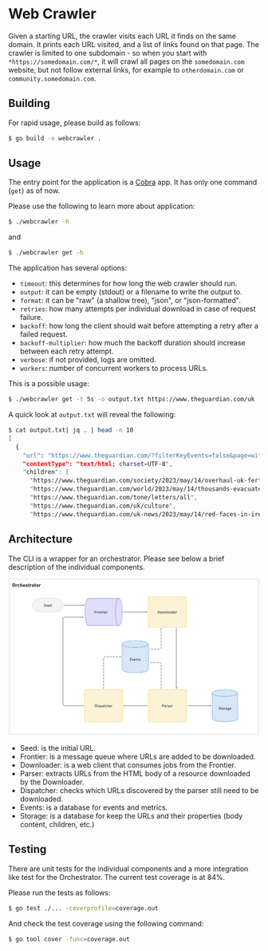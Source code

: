 # Web Crawler

Given a starting URL, the crawler visits each URL it finds on the same domain. It prints each URL visited, and a list of links found on that page. The crawler is limited to one subdomain - so when you start with `*https://somedomain.com/*`, it will crawl all pages on the `somedomain.com` website, but not follow external links, for example to `otherdomain.com` or `community.somedomain.com`.

## Building

For rapid usage, please build as follows:

```bash
$ go build -o webcrawler .
```

## Usage

The entry point for the application is a [Cobra](https://github.com/spf13/cobra) app. It has only one command (`get`) as of now.

Please use the following to learn more about application:

```bash
$ ./webcrawler -h
```

and

```bash
$ ./webcrawler get -h
```

The application has several options:

- `timeout`: this determines for how long the web crawler should run.
- `output`: it can be empty (stdout) or a filename to write the output to.
- `format`: it can be "raw" (a shallow tree), "json", or "json-formatted".
- `retries`: how many attempts per individual download in case of request failure.
- `backoff`: how long the client should wait before attempting a retry after a failed request.
- `backoff-multiplier`: how much the backoff duration should increase between each retry attempt.
- `verbose`: if not provided, logs are omitted.
- `workers`: number of concurrent workers to process URLs.

This is a possible usage:

```bash
$ ./webcrawler get -t 5s -o output.txt https://www.theguardian.com/uk
```

A quick look at `output.txt` will reveal the following:

```bash
$ cat output.txt| jq . | head -n 10                 
[
  {
    "url": "https://www.theguardian.com/?filterKeyEvents=false&page=with:block-64610f408f08e7793c5e2e2a",
    "contentType": "text/html; charset=UTF-8",
    "children": [
      "https://www.theguardian.com/society/2023/may/14/overhaul-uk-fertility-law-keep-up-advancements-expert",
      "https://www.theguardian.com/world/2023/may/14/thousands-evacuated-as-cyclone-mocha-makes-landfall-in-myanmar",
      "https://www.theguardian.com/tone/letters/all",
      "https://www.theguardian.com/uk/culture",
      "https://www.theguardian.com/uk-news/2023/may/14/red-faces-in-ireland-over-coronation-quips-by-leo-varadkar-partner",
```

## Architecture

The CLI is a wrapper for an orchestrator. Please see below a brief description of the individual components.

![Orchestrator](images/orchestrator.png)

- Seed: is the initial URL.
- Frontier: is a message queue where URLs are added to be downloaded.
- Downloader: is a web client that consumes jobs from the Frontier.
- Parser: extracts URLs from the HTML body of a resource downloaded by the Downloader.
- Dispatcher: checks which URLs discovered by the parser still need to be downloaded.
- Events: is a database for events and metrics.
- Storage: is a database for keep the URLs and their properties (body content, children, etc.)

## Testing

There are unit tests for the individual components and a more integration like test for the Orchestrator. The current test coverage is at 84%.

Please run the tests as follows:

```bash
$ go test ./... -coverprofile=coverage.out
```

And check the test coverage using the following command:

```bash
$ go tool cover -func=coverage.out
```

